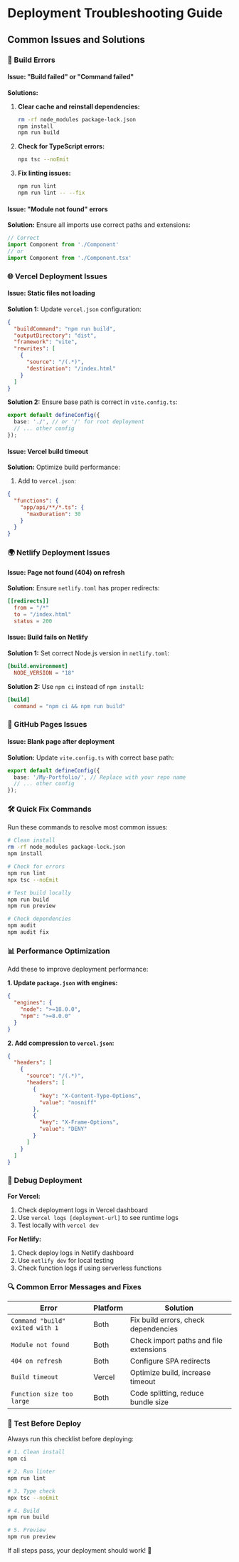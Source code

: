 # Deployment Troubleshooting Guide

## Common Issues and Solutions

### 🚨 Build Errors

#### Issue: "Build failed" or "Command failed"
**Solutions:**
1. **Clear cache and reinstall dependencies:**
   ```bash
   rm -rf node_modules package-lock.json
   npm install
   npm run build
   ```

2. **Check for TypeScript errors:**
   ```bash
   npx tsc --noEmit
   ```

3. **Fix linting issues:**
   ```bash
   npm run lint
   npm run lint -- --fix
   ```

#### Issue: "Module not found" errors
**Solution:** Ensure all imports use correct paths and extensions:
```typescript
// Correct
import Component from './Component'
// or
import Component from './Component.tsx'
```

### 🌐 Vercel Deployment Issues

#### Issue: Static files not loading
**Solution 1:** Update `vercel.json` configuration:
```json
{
  "buildCommand": "npm run build",
  "outputDirectory": "dist",
  "framework": "vite",
  "rewrites": [
    {
      "source": "/(.*)",
      "destination": "/index.html"
    }
  ]
}
```

**Solution 2:** Ensure base path is correct in `vite.config.ts`:
```typescript
export default defineConfig({
  base: './', // or '/' for root deployment
  // ... other config
});
```

#### Issue: Vercel build timeout
**Solution:** Optimize build performance:
1. Add to `vercel.json`:
```json
{
  "functions": {
    "app/api/**/*.ts": {
      "maxDuration": 30
    }
  }
}
```

### 🌍 Netlify Deployment Issues

#### Issue: Page not found (404) on refresh
**Solution:** Ensure `netlify.toml` has proper redirects:
```toml
[[redirects]]
  from = "/*"
  to = "/index.html"
  status = 200
```

#### Issue: Build fails on Netlify
**Solution 1:** Set correct Node.js version in `netlify.toml`:
```toml
[build.environment]
  NODE_VERSION = "18"
```

**Solution 2:** Use `npm ci` instead of `npm install`:
```toml
[build]
  command = "npm ci && npm run build"
```

### 🔧 GitHub Pages Issues

#### Issue: Blank page after deployment
**Solution:** Update `vite.config.ts` with correct base path:
```typescript
export default defineConfig({
  base: '/My-Portfolio/', // Replace with your repo name
  // ... other config
});
```

### 🛠️ Quick Fix Commands

Run these commands to resolve most common issues:

```bash
# Clean install
rm -rf node_modules package-lock.json
npm install

# Check for errors
npm run lint
npx tsc --noEmit

# Test build locally
npm run build
npm run preview

# Check dependencies
npm audit
npm audit fix
```

### 📊 Performance Optimization

Add these to improve deployment performance:

**1. Update `package.json` with engines:**
```json
{
  "engines": {
    "node": ">=18.0.0",
    "npm": ">=8.0.0"
  }
}
```

**2. Add compression to `vercel.json`:**
```json
{
  "headers": [
    {
      "source": "/(.*)",
      "headers": [
        {
          "key": "X-Content-Type-Options",
          "value": "nosniff"
        },
        {
          "key": "X-Frame-Options",
          "value": "DENY"
        }
      ]
    }
  ]
}
```

### 🐛 Debug Deployment

**For Vercel:**
1. Check deployment logs in Vercel dashboard
2. Use `vercel logs [deployment-url]` to see runtime logs
3. Test locally with `vercel dev`

**For Netlify:**
1. Check deploy logs in Netlify dashboard
2. Use `netlify dev` for local testing
3. Check function logs if using serverless functions

### 🔍 Common Error Messages and Fixes

| Error | Platform | Solution |
|-------|----------|----------|
| `Command "build" exited with 1` | Both | Fix build errors, check dependencies |
| `Module not found` | Both | Check import paths and file extensions |
| `404 on refresh` | Both | Configure SPA redirects |
| `Build timeout` | Vercel | Optimize build, increase timeout |
| `Function size too large` | Both | Code splitting, reduce bundle size |

### 🚀 Test Before Deploy

Always run this checklist before deploying:

```bash
# 1. Clean install
npm ci

# 2. Run linter
npm run lint

# 3. Type check
npx tsc --noEmit

# 4. Build
npm run build

# 5. Preview
npm run preview
```

If all steps pass, your deployment should work! 🎉
